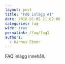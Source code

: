 ```yaml
---
layout: post
title: "FAQ inlägg #1"
date: 2018-01-05 21:02:00
categories: faq
wide: true
permalink: /faq/faq1
authors:
  - Hannes Ebner
---
```

FAQ inlägg innehåll.